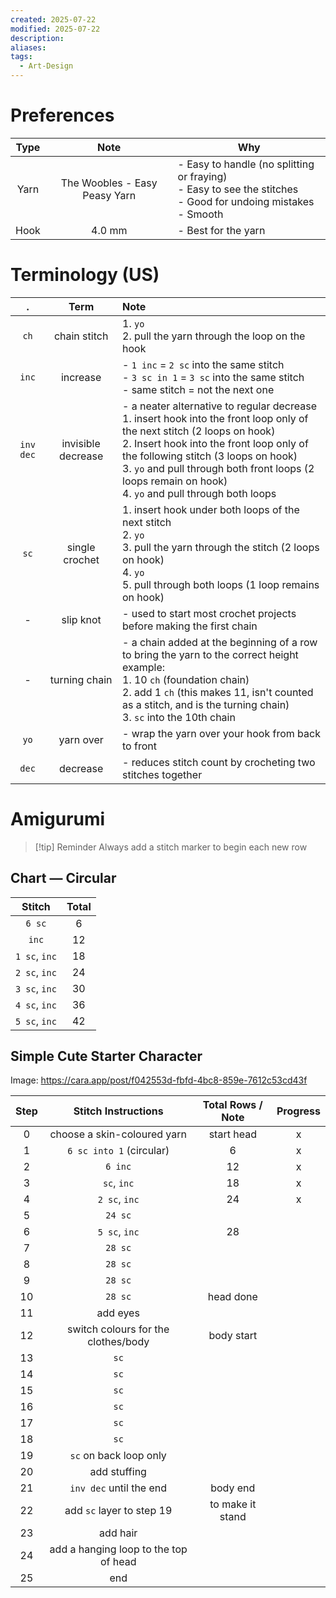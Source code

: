 ```yaml
---
created: 2025-07-22
modified: 2025-07-22
description: 
aliases: 
tags:
  - Art-Design
---
```


# Preferences

| Type |               Note                | Why                                                                                                                 |
| :--: | :-------------------------------: | ------------------------------------------------------------------------------------------------------------------- |
| Yarn | The Woobles - Easy Peasy Yarn<br> | - Easy to handle (no splitting or fraying)<br>- Easy to see the stitches<br>- Good for undoing mistakes<br>- Smooth |
| Hook |              4.0 mm               | - Best for the yarn                                                                                                 |

# Terminology (US)

|     .     |        Term        | Note                                                                                                                                                                                                                                                                                                                         |
| :-------: | :----------------: | :--------------------------------------------------------------------------------------------------------------------------------------------------------------------------------------------------------------------------------------------------------------------------------------------------------------------------- |
|   `ch`    |    chain stitch    | 1. `yo`<br>2. pull the yarn through the loop on the hook                                                                                                                                                                                                                                                                     |
|   `inc`   |      increase      | - `1 inc` = `2 sc` into the same stitch <br>- `3 sc in 1` = `3 sc` into the same stitch<br>- same stitch = not the next one                                                                                                                                                                                                  |
| `inv dec` | invisible decrease | - a neater alternative to regular decrease<br>1. insert hook into the front loop only of the next stitch (2 loops on hook)<br>2. Insert hook into the front loop only of the following stitch (3 loops on hook)<br>3. `yo` and pull through both front loops (2 loops remain on hook)<br>4. `yo` and pull through both loops |
|   `sc`    |   single crochet   | 1. insert hook under both loops of the next stitch<br>2. `yo`<br>3. pull the yarn through the stitch (2 loops on hook)<br>4. `yo`<br>5. pull through both loops (1 loop remains on hook)                                                                                                                                     |
|     -     |     slip knot      | - used to start most crochet projects before making the first chain                                                                                                                                                                                                                                                          |
|     -     |   turning chain    | - a chain added at the beginning of a row to bring the yarn to the correct height<br>example:<br>1. 10 `ch` (foundation chain)<br>2. add 1 `ch` (this makes 11, isn't counted as a stitch, and is the turning chain)<br>3. `sc` into the 10th chain                                                                          |
|   `yo`    |     yarn over      | - wrap the yarn over your hook from back to front                                                                                                                                                                                                                                                                            |
|   `dec`   |      decrease      | - reduces stitch count by crocheting two stitches together<br>                                                                                                                                                                                                                                                               |

# Amigurumi

> [!tip] Reminder
> Always add a stitch marker to begin each new row

## Chart — Circular

|    Stitch     | Total |
| :-----------: | :---: |
|    `6 sc`     |   6   |
|     `inc`     |  12   |
| `1 sc`, `inc` |  18   |
| `2 sc`, `inc` |  24   |
| `3 sc`, `inc` |  30   |
| `4 sc`, `inc` |  36   |
| `5 sc`, `inc` |  42   |

## Simple Cute Starter Character

Image: https://cara.app/post/f042553d-fbfd-4bc8-859e-7612c53cd43f

| Step |          Stitch Instructions          | Total Rows / Note | Progress |
| :--: | :-----------------------------------: | :---------------: | :------: |
|  0   |      choose a skin-coloured yarn      |    start head     |    x     |
|  1   |       `6 sc into 1` (circular)        |         6         |    x     |
|  2   |                `6 inc`                |        12         |    x     |
|  3   |              `sc`, `inc`              |        18         |    x     |
|  4   |             `2 sc`, `inc`             |        24         |    x     |
|  5   |                `24 sc`                |                   |          |
|  6   |             `5 sc`, `inc`             |        28         |          |
|  7   |                `28 sc`                |                   |          |
|  8   |                `28 sc`                |                   |          |
|  9   |                `28 sc`                |                   |          |
|  10  |                `28 sc`                |     head done     |          |
|  11  |               add eyes                |                   |          |
|  12  |  switch colours for the clothes/body  |    body start     |          |
|  13  |                 `sc`                  |                   |          |
|  14  |                 `sc`                  |                   |          |
|  15  |                 `sc`                  |                   |          |
|  16  |                 `sc`                  |                   |          |
|  17  |                 `sc`                  |                   |          |
|  18  |                 `sc`                  |                   |          |
|  19  |        `sc` on back loop only         |                   |          |
|  20  |             add stuffing              |                   |          |
|  21  |        `inv dec` until the end        |     body end      |          |
|  22  |       add `sc` layer to step 19       | to make it stand  |          |
|  23  |               add hair                |                   |          |
|  24  | add a hanging loop to the top of head |                   |          |
|  25  |                  end                  |                   |          |
